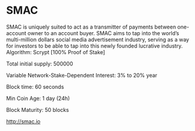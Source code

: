 SMAC
========

SMAC is uniquely suited to act as a transmitter of payments between one-account owner to an account buyer. SMAC aims to tap into the world’s multi-million dollars social media advertisement industry, serving as a way for investors to be able to tap into this newly founded lucrative industry.   
Algorithm: Scrypt [100% Proof of Stake]

Total initial supply: 500000 

Variable Network-Stake-Dependent Interest: 3% to 20% year

Block time: 60 seconds

Min Coin Age: 1 day (24h)

Block Maturity: 50 blocks 

http://smac.io


